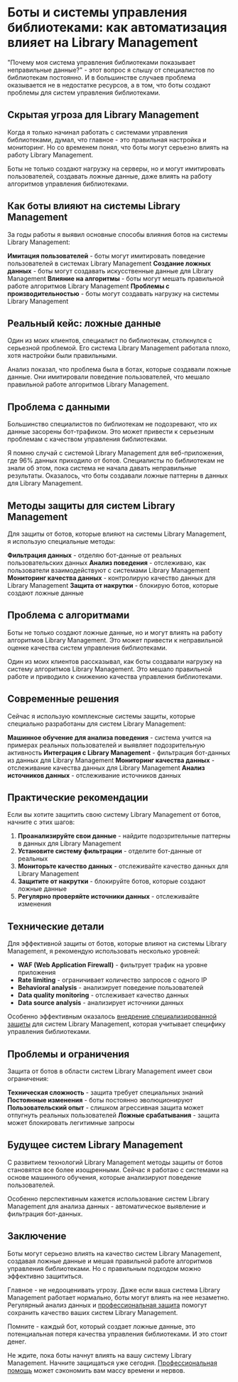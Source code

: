 # Боты и системы управления библиотеками: как автоматизация влияет на Library Management

"Почему моя система управления библиотеками показывает неправильные данные?" - этот вопрос я слышу от специалистов по библиотекам постоянно. И в большинстве случаев проблема оказывается не в недостатке ресурсов, а в том, что боты создают проблемы для систем управления библиотеками.

## Скрытая угроза для Library Management

Когда я только начинал работать с системами управления библиотеками, думал, что главное - это правильная настройка и мониторинг. Но со временем понял, что боты могут серьезно влиять на работу Library Management.

Боты не только создают нагрузку на серверы, но и могут имитировать пользователей, создавать ложные данные, даже влиять на работу алгоритмов управления библиотеками.

## Как боты влияют на системы Library Management

За годы работы я выявил основные способы влияния ботов на системы Library Management:

**Имитация пользователей** - боты могут имитировать поведение пользователей в системах Library Management
**Создание ложных данных** - боты могут создавать искусственные данные для Library Management
**Влияние на алгоритмы** - боты могут мешать правильной работе алгоритмов Library Management
**Проблемы с производительностью** - боты могут создавать нагрузку на системы Library Management

## Реальный кейс: ложные данные

Один из моих клиентов, специалист по библиотекам, столкнулся с серьезной проблемой. Его система Library Management работала плохо, хотя настройки были правильными.

Анализ показал, что проблема была в ботах, которые создавали ложные данные. Они имитировали поведение пользователей, что мешало правильной работе алгоритмов Library Management.

## Проблема с данными

Большинство специалистов по библиотекам не подозревают, что их данные засорены бот-трафиком. Это может привести к серьезным проблемам с качеством управления библиотеками.

Я помню случай с системой Library Management для веб-приложения, где 96% данных приходило от ботов. Специалисты по библиотекам не знали об этом, пока система не начала давать неправильные результаты. Оказалось, что боты создавали ложные паттерны в данных для Library Management.

## Методы защиты для систем Library Management

Для защиты от ботов, которые влияют на системы Library Management, я использую специальные методы:

**Фильтрация данных** - отделяю бот-данные от реальных пользовательских данных
**Анализ поведения** - отслеживаю, как пользователи взаимодействуют с системами Library Management
**Мониторинг качества данных** - контролирую качество данных для Library Management
**Защита от накрутки** - блокирую ботов, которые создают ложные данные

## Проблема с алгоритмами

Боты не только создают ложные данные, но и могут влиять на работу алгоритмов Library Management. Это может привести к неправильной оценке качества систем управления библиотеками.

Один из моих клиентов рассказывал, как боты создавали нагрузку на систему алгоритмов Library Management. Это мешало правильной работе и приводило к снижению качества управления библиотеками.

## Современные решения

Сейчас я использую комплексные системы защиты, которые специально разработаны для систем Library Management:

**Машинное обучение для анализа поведения** - система учится на примерах реальных пользователей и выявляет подозрительную активность
**Интеграция с Library Management** - фильтрация бот-данных из данных для Library Management
**Мониторинг качества данных** - отслеживание качества данных для Library Management
**Анализ источников данных** - отслеживание источников данных

## Практические рекомендации

Если вы хотите защитить свою систему Library Management от ботов, начните с этих шагов:

1. **Проанализируйте свои данные** - найдите подозрительные паттерны в данных для Library Management
2. **Установите систему фильтрации** - отделите бот-данные от реальных
3. **Мониторьте качество данных** - отслеживайте качество данных для Library Management
4. **Защитите от накрутки** - блокируйте ботов, которые создают ложные данные
5. **Регулярно проверяйте источники данных** - отслеживайте изменения

## Технические детали

Для эффективной защиты от ботов, которые влияют на системы Library Management, я рекомендую использовать несколько уровней:

- **WAF (Web Application Firewall)** - фильтрует трафик на уровне приложения
- **Rate limiting** - ограничивает количество запросов с одного IP
- **Behavioral analysis** - анализирует поведение пользователей
- **Data quality monitoring** - отслеживает качество данных
- **Data source analysis** - анализирует источники данных

Особенно эффективным оказалось [внедрение специализированной защиты](https://progaem.com/ustanovka-antibота-usluga-po-zashhite-ot-botов-vashih-sajtов-na-различных-cms-системах.html) для систем Library Management, которая учитывает специфику управления библиотеками.

## Проблемы и ограничения

Защита от ботов в области систем Library Management имеет свои ограничения:

**Техническая сложность** - защита требует специальных знаний
**Постоянные изменения** - боты постоянно эволюционируют
**Пользовательский опыт** - слишком агрессивная защита может отпугнуть реальных пользователей
**Ложные срабатывания** - защита может блокировать легитимные запросы

## Будущее систем Library Management

С развитием технологий Library Management методы защиты от ботов становятся все более изощренными. Сейчас я работаю с системами на основе машинного обучения, которые анализируют поведение пользователей.

Особенно перспективным кажется использование систем Library Management для анализа данных - автоматическое выявление и фильтрация бот-данных.

## Заключение

Боты могут серьезно влиять на качество систем Library Management, создавая ложные данные и мешая правильной работе алгоритмов управления библиотеками. Но с правильным подходом можно эффективно защититься.

Главное - не недооценивать угрозу. Даже если ваша система Library Management работает нормально, боты могут влиять на нее незаметно. Регулярный анализ данных и [профессиональная защита](https://progaem.com/ustanovka-antibота-usluga-po-zashhite-ot-botов-vashih-sajtов-na-различных-cms-системах.html) помогут сохранить качество ваших систем Library Management.

Помните - каждый бот, который создает ложные данные, это потенциальная потеря качества управления библиотеками. И это стоит денег.

Не ждите, пока боты начнут влиять на вашу систему Library Management. Начните защищаться уже сегодня. [Профессиональная помощь](https://progaem.com/ustanovka-antibота-usluga-po-zashhite-ot-botов-vashih-sajtов-na-различных-cms-системах.html) может сэкономить вам массу времени и нервов.
